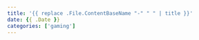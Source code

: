 ```yaml
---
title: '{{ replace .File.ContentBaseName "-" " " | title }}'
date: {{ .Date }}
categories: ['gaming']
---
```


<!--more-->

